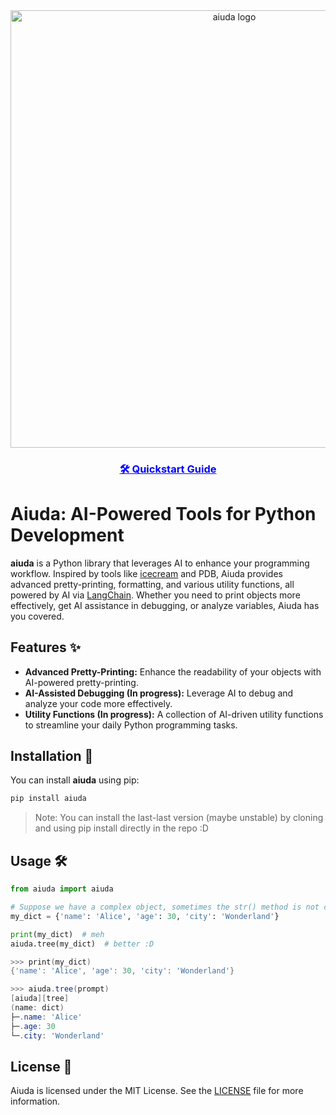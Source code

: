 </div>
<div align="center">
  <img src="https://github.com/SamthinkGit/aiuda/assets/92941012/f11c765b-b405-4184-b152-b2275dbb49c7" alt="aiuda logo" width=700>
</div>

<div align="center">
  <h3>
    <a href="https://medium.com/@sebastianmayorquin_74267/943bde3d196a" style="color:blue; text-decoration:underline;">
      🛠️ Quickstart Guide
    </a>
  </h3>
</div>

# Aiuda: AI-Powered Tools for Python Development

**aiuda** is a Python library that leverages AI to enhance your programming workflow. Inspired by tools like [icecream](https://github.com/gruns/icecream) and PDB, Aiuda provides advanced pretty-printing, formatting, and various utility functions, all powered by AI via [LangChain](https://www.langchain.com/). Whether you need to print objects more effectively, get AI assistance in debugging, or analyze variables, Aiuda has you covered.

## Features ✨

- **Advanced Pretty-Printing:** Enhance the readability of your objects with AI-powered pretty-printing.
- **AI-Assisted Debugging (In progress):** Leverage AI to debug and analyze your code more effectively.
- **Utility Functions (In progress):** A collection of AI-driven utility functions to streamline your daily Python programming tasks.

## Installation 🚀

You can install **aiuda** using pip:

```powershell
pip install aiuda
```

> Note: You can install the last-last version (maybe unstable) by cloning and using pip install directly in the repo :D

## Usage 🛠️

```python
from aiuda import aiuda

# Suppose we have a complex object, sometimes the str() method is not clear
my_dict = {'name': 'Alice', 'age': 30, 'city': 'Wonderland'}

print(my_dict)  # meh
aiuda.tree(my_dict)  # better :D
```
```powershell
>>> print(my_dict)
{'name': 'Alice', 'age': 30, 'city': 'Wonderland'}

>>> aiuda.tree(prompt)
[aiuda][tree]
(name: dict)
├─.name: 'Alice'
├─.age: 30
└─.city: 'Wonderland'
```

## License 📄

Aiuda is licensed under the MIT License. See the [LICENSE](LICENSE) file for more information.
